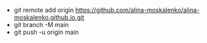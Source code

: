 - git remote add origin https://github.com/alina-moskalenko/alina-moskalenko.github.io.git
- git branch -M main
- git push -u origin main
